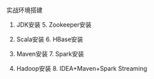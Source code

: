 实战环境搭建

1. JDK安装                  5. Zookeeper安装

2. Scala安装                6. HBase安装

3. Maven安装                7. Spark安装

4. Hadoop安装               8. IDEA+Maven+Spark Streaming














